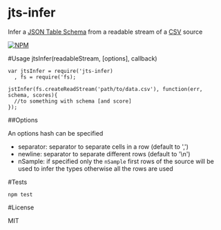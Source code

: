 jts-infer
=========

Infer a
[JSON Table Schema](http://dataprotocols.org/json-table-schema/) from
a readable stream of a
[CSV](http://en.wikipedia.org/wiki/Comma-separated_values) source


[![NPM](https://nodei.co/npm/jts-infer.png)](https://nodei.co/npm/jts-infer/)


#Usage jtsInfer(readableStream, [options], callback)


    var jtsInfer = require('jts-infer)
      , fs = require('fs);

    jstInfer(fs.createReadStream('path/to/data.csv'), function(err, schema, scores){
      //to something with schema [and score]
    });


##Options

An options hash can be specified

- separator: separator to separate cells in a row (default to ',')
- newline: separator to separate different rows (default to '\n')
- nSample: if specified only the ```nSample``` first rows of the source will be used to infer the types otherwise all the rows are used


#Tests

    npm test


#License

MIT
